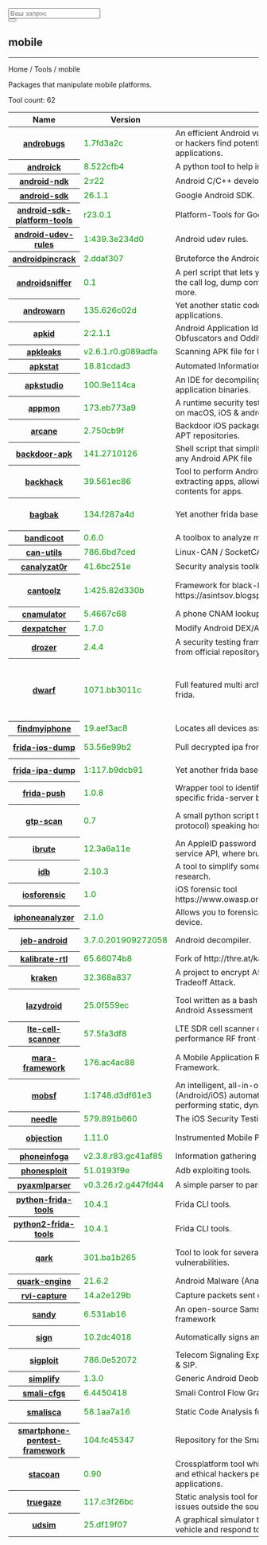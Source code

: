 <div class="col-lg-12">
  <form role="search" class="visible-xs">
    <div class="form-group">
      <div class="input-group">
        <input type="search" class="form-control input-lg" placeholder="Ваш запрос">
        <div class="input-group-btn">
          <button class="btn btn-default btn-lg" type="submit"><i class="glyphicon glyphicon-search"></i></button>
        </div>
      </div>
    </div>
  </form>
  <h2>mobile</h2>
  <hr>
  <div class="panel panel-default">
    <div class="panel-heading">Home / Tools / mobile</div>
    <div class="panel-body">
      <p>Packages that manipulate mobile platforms.</p>
      <p>Tool count: 62</p>
    </div>
    <table class="table">
      <thead>
        <tr>
          <th>Name</th>
          <th>Version</th>
          <th>Description</th>
          <th>Category</th>
          <th>Website</th>
        </tr>
      </thead>
      <tbody>
        <tr>
          <th scope="row"><a href="?tool=1741">androbugs</a><a></a></th>
          <td><span style="color:#090">1.7fd3a2c</span></td>
          <td>An efficient Android vulnerability scanner that helps developers or hackers find potential security vulnerabilities in Android applications.</td>
          <td> <a href="?category=mobile">mobile </a> </td>
          <td> <a href="https://github.com/AndroBugs/AndroBugs_Framework" target="_blank"> Link </a> </td>
        </tr>
        <tr>
          <th scope="row"><a href="?tool=35">androick</a><a></a></th>
          <td><span style="color:#090">8.522cfb4</span></td>
          <td>A python tool to help in forensics analysis on android.</td>
          <td> <a href="?category=mobile">mobile </a><a href="?category=forensic">forensic </a> </td>
          <td> <a href="https://github.com/Flo354/Androick" target="_blank"> Link </a> </td>
        </tr>
        <tr>
          <th scope="row"><a href="?tool=37">android-ndk</a><a></a></th>
          <td><span style="color:#090">2:r22</span></td>
          <td>Android C/C++ developer kit.</td>
          <td> <a href="?category=mobile">mobile </a> </td>
          <td> <a href="http://developer.android.com/sdk/ndk/index.html" target="_blank"> Link </a> </td>
        </tr>
        <tr>
          <th scope="row"><a href="?tool=38">android-sdk</a><a></a></th>
          <td><span style="color:#090">26.1.1</span></td>
          <td>Google Android SDK.</td>
          <td> <a href="?category=mobile">mobile </a> </td>
          <td> <a href="http://developer.android.com/sdk/index.html" target="_blank"> Link </a> </td>
        </tr>
        <tr>
          <th scope="row"><a href="?tool=39">android-sdk-platform-tools</a><a></a></th>
          <td><span style="color:#090">r23.0.1</span></td>
          <td>Platform-Tools for Google Android SDK (adb and fastboot).</td>
          <td> <a href="?category=mobile">mobile </a> </td>
          <td> <a href="http://developer.android.com/sdk/index.html" target="_blank"> Link </a> </td>
        </tr>
        <tr>
          <th scope="row"><a href="?tool=40">android-udev-rules</a><a></a></th>
          <td><span style="color:#090">1:439.3e234d0</span></td>
          <td>Android udev rules.</td>
          <td> <a href="?category=mobile">mobile </a> </td>
          <td> <a href="https://github.com/bbqlinux/android-udev-rules" target="_blank"> Link </a> </td>
        </tr>
        <tr>
          <th scope="row"><a href="?tool=41">androidpincrack</a><a></a></th>
          <td><span style="color:#090">2.ddaf307</span></td>
          <td>Bruteforce the Android Passcode given the hash and salt.</td>
          <td> <a href="?category=mobile">mobile </a><a href="?category=cracker">cracker </a> </td>
          <td> <a href="https://github.com/PentesterES/AndroidPINCrack" target="_blank"> Link </a> </td>
        </tr>
        <tr>
          <th scope="row"><a href="?tool=42">androidsniffer</a><a></a></th>
          <td><span style="color:#090">0.1</span></td>
          <td>A perl script that lets you search for 3rd party passwords, dump the call log, dump contacts, dump wireless configuration, and more.</td>
          <td> <a href="?category=mobile">mobile </a><a href="?category=scanner">scanner </a><a href="?category=sniffer">sniffer </a> </td>
          <td> <a href="http://packetstormsecurity.com/files/97464/Andr01d-Magic-Dumper.1.html" target="_blank"> Link </a> </td>
        </tr>
        <tr>
          <th scope="row"><a href="?tool=43">androwarn</a><a></a></th>
          <td><span style="color:#090">135.626c02d</span></td>
          <td>Yet another static code analyzer for malicious Android applications.</td>
          <td> <a href="?category=mobile">mobile </a><a href="?category=code-audit">code-audit </a> </td>
          <td> <a href="https://github.com/maaaaz/androwarn" target="_blank"> Link </a> </td>
        </tr>
        <tr>
          <th scope="row"><a href="?tool=52">apkid</a><a></a></th>
          <td><span style="color:#090">2:2.1.1</span></td>
          <td>Android Application Identifier for Packers, Protectors, Obfuscators and Oddities.</td>
          <td> <a href="?category=mobile">mobile </a> </td>
          <td> <a href="https://github.com/rednaga/APKiD" target="_blank"> Link </a> </td>
        </tr>
        <tr>
          <th scope="row"><a href="?tool=2777">apkleaks</a><a></a></th>
          <td><span style="color:#090">v2.6.1.r0.g089adfa</span></td>
          <td>Scanning APK file for URIs, endpoints &amp; secrets.</td>
          <td> <a href="?category=mobile">mobile </a><a href="?category=misc">misc </a> </td>
          <td> <a href="" target="_blank"> Link </a> </td>
        </tr>
        <tr>
          <th scope="row"><a href="?tool=1857">apkstat</a><a></a></th>
          <td><span style="color:#090">18.81cdad3</span></td>
          <td>Automated Information Retrieval From APKs For Initial Analysis.</td>
          <td> <a href="?category=mobile">mobile </a><a href="?category=recon">recon </a> </td>
          <td> <a href="https://github.com/hexabin/APKStat" target="_blank"> Link </a> </td>
        </tr>
        <tr>
          <th scope="row"><a href="?tool=53">apkstudio</a><a></a></th>
          <td><span style="color:#090">100.9e114ca</span></td>
          <td>An IDE for decompiling/editing &amp; then recompiling of android application binaries.</td>
          <td> <a href="?category=reversing">reversing </a><a href="?category=mobile">mobile </a> </td>
          <td> <a href="http://www.vaibhavpandey.com/apkstudio/" target="_blank"> Link </a> </td>
        </tr>
        <tr>
          <th scope="row"><a href="?tool=55">appmon</a><a></a></th>
          <td><span style="color:#090">173.eb773a9</span></td>
          <td>A runtime security testing &amp; profiling framework for native apps on macOS, iOS &amp; android and it is built using Frida.</td>
          <td> <a href="?category=mobile">mobile </a><a href="?category=scanner">scanner </a> </td>
          <td> <a href="https://github.com/dpnishant/appmon" target="_blank"> Link </a> </td>
        </tr>
        <tr>
          <th scope="row"><a href="?tool=2798">arcane</a><a></a></th>
          <td><span style="color:#090">2.750cb9f</span></td>
          <td>Backdoor iOS packages and create the necessary resources for APT repositories.</td>
          <td> <a href="?category=mobile">mobile </a><a href="?category=backdoor">backdoor </a> </td>
          <td> <a href="" target="_blank"> Link </a> </td>
        </tr>
        <tr>
          <th scope="row"><a href="?tool=2073">backdoor-apk</a><a></a></th>
          <td><span style="color:#090">141.2710126</span></td>
          <td>Shell script that simplifies the process of adding a backdoor to any Android APK file</td>
          <td> <a href="?category=mobile">mobile </a><a href="?category=backdoor">backdoor </a> </td>
          <td> <a href="https://github.com/dana-at-cp/backdoor-apk" target="_blank"> Link </a> </td>
        </tr>
        <tr>
          <th scope="row"><a href="?tool=89">backhack</a><a></a></th>
          <td><span style="color:#090">39.561ec86</span></td>
          <td>Tool to perform Android app analysis by backing up and extracting apps, allowing you to analyze and modify file system contents for apps.</td>
          <td> <a href="?category=mobile">mobile </a> </td>
          <td> <a href="https://github.com/l0gan/backHack" target="_blank"> Link </a> </td>
        </tr>
        <tr>
          <th scope="row"><a href="?tool=2687">bagbak</a><a></a></th>
          <td><span style="color:#090">134.f287a4d</span></td>
          <td>Yet another frida based App decryptor.</td>
          <td> <a href="?category=mobile">mobile </a><a href="?category=reversing">reversing </a><a href="?category=binary">binary </a> </td>
          <td> <a href="" target="_blank"> Link </a> </td>
        </tr>
        <tr>
          <th scope="row"><a href="?tool=93">bandicoot</a><a></a></th>
          <td><span style="color:#090">0.6.0</span></td>
          <td>A toolbox to analyze mobile phone metadata.</td>
          <td> <a href="?category=mobile">mobile </a> </td>
          <td> <a href="https://github.com/yvesalexandre/bandicoot" target="_blank"> Link </a> </td>
        </tr>
        <tr>
          <th scope="row"><a href="?tool=2197">can-utils</a><a></a></th>
          <td><span style="color:#090">786.6bd7ced</span></td>
          <td>Linux-CAN / SocketCAN user space applications.</td>
          <td> <a href="?category=automobile">automobile </a> </td>
          <td> <a href="https://github.com/linux-can/can-utils" target="_blank"> Link </a> </td>
        </tr>
        <tr>
          <th scope="row"><a href="?tool=2198">canalyzat0r</a><a></a></th>
          <td><span style="color:#090">41.6bc251e</span></td>
          <td>Security analysis toolkit for proprietary car protocols.</td>
          <td> <a href="?category=automobile">automobile </a> </td>
          <td> <a href="https://github.com/schutzwerk/CANalyzat0r" target="_blank"> Link </a> </td>
        </tr>
        <tr>
          <th scope="row"><a href="?tool=188">cantoolz</a><a></a></th>
          <td><span style="color:#090">1:425.82d330b</span></td>
          <td>Framework for black-box CAN network analysis https://asintsov.blogspot.de/.</td>
          <td> <a href="?category=automobile">automobile </a><a href="?category=recon">recon </a><a href="?category=fuzzer">fuzzer </a><a href="?category=scanner">scanner </a> </td>
          <td> <a href="https://github.com/eik00d/CANToolz" target="_blank"> Link </a> </td>
        </tr>
        <tr>
          <th scope="row"><a href="?tool=250">cnamulator</a><a></a></th>
          <td><span style="color:#090">5.4667c68</span></td>
          <td>A phone CNAM lookup utility using the OpenCNAM API.</td>
          <td> <a href="?category=mobile">mobile </a><a href="?category=recon">recon </a> </td>
          <td> <a href="https://github.com/packetassailant/cnamulator" target="_blank"> Link </a> </td>
        </tr>
        <tr>
          <th scope="row"><a href="?tool=315">dexpatcher</a><a></a></th>
          <td><span style="color:#090">1.7.0</span></td>
          <td>Modify Android DEX/APK files at source-level using Java.</td>
          <td> <a href="?category=mobile">mobile </a><a href="?category=binary">binary </a> </td>
          <td> <a href="https://github.com/DexPatcher/dexpatcher-tool" target="_blank"> Link </a> </td>
        </tr>
        <tr>
          <th scope="row"><a href="?tool=372">drozer</a><a></a></th>
          <td><span style="color:#090">2.4.4</span></td>
          <td>A security testing framework for Android - Precompiled binary from official repository.</td>
          <td> <a href="?category=mobile">mobile </a><a href="?category=scanner">scanner </a><a href="?category=fuzzer">fuzzer </a> </td>
          <td> <a href="https://github.com/mwrlabs/drozer" target="_blank"> Link </a> </td>
        </tr>
        <tr>
          <th scope="row"><a href="?tool=2207">dwarf</a><a></a></th>
          <td><span style="color:#090">1071.bb3011c</span></td>
          <td>Full featured multi arch/os debugger built on top of PyQt5 and frida.</td>
          <td> <a href="?category=binary">binary </a><a href="?category=debugger">debugger </a><a href="?category=disassembler">disassembler </a><a href="?category=exploitation">exploitation </a><a href="?category=mobile">mobile </a><a href="?category=reversing">reversing </a> </td>
          <td> <a href="https://github.com/iGio90/Dwarf" target="_blank"> Link </a> </td>
        </tr>
        <tr>
          <th scope="row"><a href="?tool=463">findmyiphone</a><a></a></th>
          <td><span style="color:#090">19.aef3ac8</span></td>
          <td>Locates all devices associated with an iCloud account</td>
          <td> <a href="?category=mobile">mobile </a><a href="?category=recon">recon </a> </td>
          <td> <a href="https://github.com/manwhoami/findmyiphone" target="_blank"> Link </a> </td>
        </tr>
        <tr>
          <th scope="row"><a href="?tool=2292">frida-ios-dump</a><a></a></th>
          <td><span style="color:#090">53.56e99b2</span></td>
          <td>Pull decrypted ipa from jailbreak device.</td>
          <td> <a href="?category=mobilereversing">mobilereversing </a><a href="?category=binary">binary </a> </td>
          <td> <a href="https://github.com/AloneMonkey/frida-ios-dump" target="_blank"> Link </a> </td>
        </tr>
        <tr>
          <th scope="row"><a href="?tool=2293">frida-ipa-dump</a><a></a></th>
          <td><span style="color:#090">1:117.b9dcb91</span></td>
          <td>Yet another frida based iOS dumpdecrypted.</td>
          <td> <a href="?category=mobilereversing">mobilereversing </a><a href="?category=binary">binary </a> </td>
          <td> <a href="https://en.kali.tools/all/" target="_blank"> Link </a> </td>
        </tr>
        <tr>
          <th scope="row"><a href="?tool=2418">frida-push</a><a></a></th>
          <td><span style="color:#090">1.0.8</span></td>
          <td>Wrapper tool to identify the remote device and push device specific frida-server binary</td>
          <td> <a href="?category=mobile">mobile </a><a href="?category=fingerprint">fingerprint </a> </td>
          <td> <a href="https://github.com/AndroidTamer/frida-push" target="_blank"> Link </a> </td>
        </tr>
        <tr>
          <th scope="row"><a href="?tool=551">gtp-scan</a><a></a></th>
          <td><span style="color:#090">0.7</span></td>
          <td>A small python script that scans for GTP (GPRS tunneling protocol) speaking hosts.</td>
          <td> <a href="?category=scanner">scanner </a><a href="?category=networking">networking </a><a href="?category=mobile">mobile </a> </td>
          <td> <a href="https://c0decafe.de/" target="_blank"> Link </a> </td>
        </tr>
        <tr>
          <th scope="row"><a href="?tool=632">ibrute</a><a></a></th>
          <td><span style="color:#090">12.3a6a11e</span></td>
          <td>An AppleID password bruteforce tool. It uses Find My Iphone service API, where bruteforce protection was not implemented.</td>
          <td> <a href="?category=cracker">cracker </a><a href="?category=mobile">mobile </a> </td>
          <td> <a href="https://github.com/hackappcom/ibrute/" target="_blank"> Link </a> </td>
        </tr>
        <tr>
          <th scope="row"><a href="?tool=1845">idb</a><a></a></th>
          <td><span style="color:#090">2.10.3</span></td>
          <td>A tool to simplify some common tasks for iOS pentesting and research.</td>
          <td> <a href="?category=mobile">mobile </a> </td>
          <td> <a href="https://rubygems.org/gems/idb" target="_blank"> Link </a> </td>
        </tr>
        <tr>
          <th scope="row"><a href="?tool=662">iosforensic</a><a></a></th>
          <td><span style="color:#090">1.0</span></td>
          <td>iOS forensic tool https://www.owasp.org/index.php/Projects/OWASP_iOSForensic</td>
          <td> <a href="?category=forensic">forensic </a><a href="?category=mobile">mobile </a> </td>
          <td> <a href="https://github.com/Flo354/iOSForensic" target="_blank"> Link </a> </td>
        </tr>
        <tr>
          <th scope="row"><a href="?tool=667">iphoneanalyzer</a><a></a></th>
          <td><span style="color:#090">2.1.0</span></td>
          <td>Allows you to forensically examine or recover date from in iOS device.</td>
          <td> <a href="?category=forensic">forensic </a><a href="?category=mobile">mobile </a> </td>
          <td> <a href="https://kali.tools/all/" target="_blank"> Link </a> </td>
        </tr>
        <tr>
          <th scope="row"><a href="?tool=2108">jeb-android</a><a></a></th>
          <td><span style="color:#090">3.7.0.201909272058</span></td>
          <td>Android decompiler.</td>
          <td> <a href="?category=reversing">reversing </a><a href="?category=mobile">mobile </a> </td>
          <td> <a href="https://www.pnfsoftware.com/jeb/android" target="_blank"> Link </a> </td>
        </tr>
        <tr>
          <th scope="row"><a href="?tool=708">kalibrate-rtl</a><a></a></th>
          <td><span style="color:#090">65.66074b8</span></td>
          <td>Fork of http://thre.at/kalibrate/ for use with rtl-sdr devices.</td>
          <td> <a href="?category=mobile">mobile </a><a href="?category=scanner">scanner </a> </td>
          <td> <a href="https://github.com/steve-m/kalibrate-rtl" target="_blank"> Link </a> </td>
        </tr>
        <tr>
          <th scope="row"><a href="?tool=727">kraken</a><a></a></th>
          <td><span style="color:#090">32.368a837</span></td>
          <td>A project to encrypt A5/1 GSM signaling using a Time/Memory Tradeoff Attack.</td>
          <td> <a href="?category=crypto">crypto </a><a href="?category=mobile">mobile </a><a href="?category=hardware">hardware </a> </td>
          <td> <a href="https://opensource.srlabs.de/projects/a51-decrypt" target="_blank"> Link </a> </td>
        </tr>
        <tr>
          <th scope="row"><a href="?tool=2068">lazydroid</a><a></a></th>
          <td><span style="color:#090">25.0f559ec</span></td>
          <td>Tool written as a bash script to facilitate some aspects of an Android Assessment</td>
          <td> <a href="?category=mobile">mobile </a><a href="?category=automation">automation </a><a href="?category=binary">binary </a> </td>
          <td> <a href="https://github.com/nccgroup/LazyDroid" target="_blank"> Link </a> </td>
        </tr>
        <tr>
          <th scope="row"><a href="?tool=771">lte-cell-scanner</a><a></a></th>
          <td><span style="color:#090">57.5fa3df8</span></td>
          <td>LTE SDR cell scanner optimized to work with very low performance RF front ends (8bit A/D, 20dB noise figure).</td>
          <td> <a href="?category=scanner">scanner </a><a href="?category=mobile">mobile </a><a href="?category=recon">recon </a> </td>
          <td> <a href="https://github.com/Evrytania/LTE-Cell-Scanner" target="_blank"> Link </a> </td>
        </tr>
        <tr>
          <th scope="row"><a href="?tool=796">mara-framework</a><a></a></th>
          <td><span style="color:#090">176.ac4ac88</span></td>
          <td>A Mobile Application Reverse engineering and Analysis Framework.</td>
          <td> <a href="?category=mobile">mobile </a><a href="?category=reversing">reversing </a><a href="?category=disassembler">disassembler </a> </td>
          <td> <a href="https://github.com/xtiankisutsa/MARA_Framework" target="_blank"> Link </a> </td>
        </tr>
        <tr>
          <th scope="row"><a href="?tool=841">mobsf</a><a></a></th>
          <td><span style="color:#090">1:1748.d3df61e3</span></td>
          <td>An intelligent, all-in-one open source mobile application (Android/iOS) automated pen-testing framework capable of performing static, dynamic analysis and web API testing.</td>
          <td> <a href="?category=mobile">mobile </a> </td>
          <td> <a href="https://github.com/MobSF/Mobile-Security-Framework-MobSF" target="_blank"> Link </a> </td>
        </tr>
        <tr>
          <th scope="row"><a href="?tool=888">needle</a><a></a></th>
          <td><span style="color:#090">579.891b660</span></td>
          <td>The iOS Security Testing Framework.</td>
          <td> <a href="?category=mobile">mobile </a> </td>
          <td> <a href="https://github.com/mwrlabs/needle" target="_blank"> Link </a> </td>
        </tr>
        <tr>
          <th scope="row"><a href="?tool=2291">objection</a><a></a></th>
          <td><span style="color:#090">1.11.0</span></td>
          <td>Instrumented Mobile Pentest Framework.</td>
          <td> <a href="?category=mobilereversing">mobilereversing </a><a href="?category=binary">binary </a> </td>
          <td> <a href="https://pypi.org/project/objection/#files" target="_blank"> Link </a> </td>
        </tr>
        <tr>
          <th scope="row"><a href="?tool=2819">phoneinfoga</a><a></a></th>
          <td><span style="color:#090">v2.3.8.r83.gc41af85</span></td>
          <td>Information gathering &amp; OSINT framework for phone numbers.</td>
          <td> <a href="?category=social">social </a><a href="?category=mobile">mobile </a> </td>
          <td> <a href="" target="_blank"> Link </a> </td>
        </tr>
        <tr>
          <th scope="row"><a href="?tool=2312">phonesploit</a><a></a></th>
          <td><span style="color:#090">51.0193f9e</span></td>
          <td>Adb exploiting tools.</td>
          <td> <a href="?category=mobile">mobile </a> </td>
          <td> <a href="https://github.com/metachar/PhoneSploit" target="_blank"> Link </a> </td>
        </tr>
        <tr>
          <th scope="row"><a href="?tool=2781">pyaxmlparser</a><a></a></th>
          <td><span style="color:#090">v0.3.26.r2.g447fd44</span></td>
          <td>A simple parser to parse Android XML file.</td>
          <td> <a href="?category=mobile">mobile </a><a href="?category=misc">misc </a> </td>
          <td> <a href="" target="_blank"> Link </a> </td>
        </tr>
        <tr>
          <th scope="row"><a href="?tool=2289">python-frida-tools</a><a></a></th>
          <td><span style="color:#090">10.4.1</span></td>
          <td>Frida CLI tools.</td>
          <td> <a href="?category=reversing">reversing </a><a href="?category=binary">binary </a><a href="?category=mobile">mobile </a> </td>
          <td> <a href="https://pypi.org/project/frida-tools/#files" target="_blank"> Link </a> </td>
        </tr>
        <tr>
          <th scope="row"><a href="?tool=2290">python2-frida-tools</a><a></a></th>
          <td><span style="color:#090">10.4.1</span></td>
          <td>Frida CLI tools.</td>
          <td> <a href="?category=reversing">reversing </a><a href="?category=binary">binary </a><a href="?category=mobile">mobile </a> </td>
          <td> <a href="https://pypi.org/project/frida-tools/#files" target="_blank"> Link </a> </td>
        </tr>
        <tr>
          <th scope="row"><a href="?tool=1113">qark</a><a></a></th>
          <td><span style="color:#090">301.ba1b265</span></td>
          <td>Tool to look for several security related Android application vulnerabilities.</td>
          <td> <a href="?category=mobile">mobile </a><a href="?category=fuzzer">fuzzer </a><a href="?category=scanner">scanner </a><a href="?category=exploitation">exploitation </a> </td>
          <td> <a href="https://github.com/linkedin/qark" target="_blank"> Link </a> </td>
        </tr>
        <tr>
          <th scope="row"><a href="?tool=2512">quark-engine</a><a></a></th>
          <td><span style="color:#090">21.6.2</span></td>
          <td>Android Malware (Analysis | Scoring) System</td>
          <td> <a href="?category=mobile">mobile </a><a href="?category=malware">malware </a> </td>
          <td> <a href="https://github.com/quark-engine/quark-engine" target="_blank"> Link </a> </td>
        </tr>
        <tr>
          <th scope="row"><a href="?tool=2644">rvi-capture</a><a></a></th>
          <td><span style="color:#090">14.a2e129b</span></td>
          <td>Capture packets sent or received by iOS devices.</td>
          <td> <a href="?category=sniffer">sniffer </a><a href="?category=mobile">mobile </a> </td>
          <td> <a href="" target="_blank"> Link </a> </td>
        </tr>
        <tr>
          <th scope="row"><a href="?tool=1190">sandy</a><a></a></th>
          <td><span style="color:#090">6.531ab16</span></td>
          <td>An open-source Samsung phone encryption assessment framework</td>
          <td> <a href="?category=scanner">scanner </a><a href="?category=crypto">crypto </a><a href="?category=mobile">mobile </a> </td>
          <td> <a href="https://github.com/donctl/sandy" target="_blank"> Link </a> </td>
        </tr>
        <tr>
          <th scope="row"><a href="?tool=2099">sign</a><a></a></th>
          <td><span style="color:#090">10.2dc4018</span></td>
          <td>Automatically signs an apk with the Android test certificate.</td>
          <td> <a href="?category=mobile">mobile </a><a href="?category=automation">automation </a> </td>
          <td> <a href="https://github.com/appium/sign" target="_blank"> Link </a> </td>
        </tr>
        <tr>
          <th scope="row"><a href="?tool=1917">sigploit</a><a></a></th>
          <td><span style="color:#090">786.0e52072</span></td>
          <td>Telecom Signaling Exploitation Framework - SS7, GTP, Diameter &amp; SIP.</td>
          <td> <a href="?category=exploitation">exploitation </a><a href="?category=mobile">mobile </a> </td>
          <td> <a href="https://github.com/SigPloiter/SigPloit" target="_blank"> Link </a> </td>
        </tr>
        <tr>
          <th scope="row"><a href="?tool=1711">simplify</a><a></a></th>
          <td><span style="color:#090">1.3.0</span></td>
          <td>Generic Android Deobfuscator.</td>
          <td> <a href="?category=mobile">mobile </a> </td>
          <td> <a href="https://github.com/CalebFenton/simplify" target="_blank"> Link </a> </td>
        </tr>
        <tr>
          <th scope="row"><a href="?tool=1267">smali-cfgs</a><a></a></th>
          <td><span style="color:#090">6.4450418</span></td>
          <td>Smali Control Flow Graph's.</td>
          <td> <a href="?category=mobile">mobile </a><a href="?category=misc">misc </a> </td>
          <td> <a href="https://github.com/ch0psticks/Smali-CFGs" target="_blank"> Link </a> </td>
        </tr>
        <tr>
          <th scope="row"><a href="?tool=1268">smalisca</a><a></a></th>
          <td><span style="color:#090">58.1aa7a16</span></td>
          <td>Static Code Analysis for Smali files.</td>
          <td> <a href="?category=mobile">mobile </a><a href="?category=code-audit">code-audit </a> </td>
          <td> <a href="https://github.com/dorneanu/smalisca" target="_blank"> Link </a> </td>
        </tr>
        <tr>
          <th scope="row"><a href="?tool=1269">smartphone-pentest-framework</a><a></a></th>
          <td><span style="color:#090">104.fc45347</span></td>
          <td>Repository for the Smartphone Pentest Framework (SPF).</td>
          <td> <a href="?category=mobile">mobile </a><a href="?category=scanner">scanner </a><a href="?category=fuzzer">fuzzer </a> </td>
          <td> <a href="https://github.com/georgiaw/Smartphone-Pentest-Framework" target="_blank"> Link </a> </td>
        </tr>
        <tr>
          <th scope="row"><a href="?tool=2057">stacoan</a><a></a></th>
          <td><span style="color:#090">0.90</span></td>
          <td>Crossplatform tool which aids developers, bugbounty hunters and ethical hackers performing static code analysis on mobile applications.</td>
          <td> <a href="?category=mobile">mobile </a><a href="?category=code-audit">code-audit </a> </td>
          <td> <a href="https://github.com/vincentcox/StaCoAn" target="_blank"> Link </a> </td>
        </tr>
        <tr>
          <th scope="row"><a href="?tool=2370">truegaze</a><a></a></th>
          <td><span style="color:#090">117.c3f26bc</span></td>
          <td>Static analysis tool for Android/iOS apps focusing on security issues outside the source code.</td>
          <td> <a href="?category=mobile">mobile </a><a href="?category=binary">binary </a> </td>
          <td> <a href="https://github.com/nightwatchcybersecurity/truegaze" target="_blank"> Link </a> </td>
        </tr>
        <tr>
          <th scope="row"><a href="?tool=1740">udsim</a><a></a></th>
          <td><span style="color:#090">25.df19f07</span></td>
          <td>A graphical simulator that can emulate different modules in a vehicle and respond to UDS request.</td>
          <td> <a href="?category=scanner">scanner </a><a href="?category=fuzzer">fuzzer </a><a href="?category=automobile">automobile </a> </td>
          <td> <a href="https://github.com/zombieCraig/UDSim/" target="_blank"> Link </a> </td>
        </tr>
      </tbody>
    </table>
  </div>
</div>
